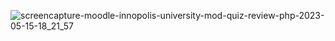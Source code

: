 ![screencapture-moodle-innopolis-university-mod-quiz-review-php-2023-05-15-18_21_57](https://github.com/Jahongirhacking/Inno-SSDA-23/assets/66916141/3d70ddcd-0deb-4915-a441-5e2f35a884b5)
